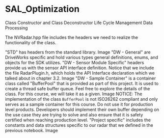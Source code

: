 # SAL_Optimization
Class Constructor and Class Deconstructor Life Cycle Management Data Processing

The NVRadar.hpp file includes the headers we need to realize the functionality of the class.

"STD" has headers from the standard library.
Image
"DW - General" are DriveWorks specific and hold various types general definitions, enums, and objects for the SDK utilizes.
"DW - Sensor Module Specific" headers provide us with the sensor API interface definition. Notice that we include the file RadarPlugin.h, which holds the API Interface declaration which we talked about in chapter 3.2.
Image
"DW - Sample Container" is a container class called "BufferPool" that is provided as part of this project. It is used to create a thread safe buffer queue. Feel free to explore the details of the class. For this course, we will take it as a given.
Image
NOTICE: The implementation of the class `BufferPool` is not ISO26262 compliant and only serves as a sample container for this course. Do not use it for production level products. Developers should implement their own buffer depending on the use case they are trying to solve and also ensure that it is safety certified when reaching production level.
"Project specific" includes the constants and data structures specific to our radar that we defined in the previous notebook.
Image
